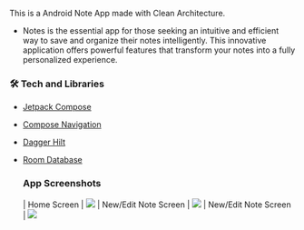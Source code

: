 This is a Android Note App made with Clean Architecture.

- Notes is the essential app for those seeking an intuitive and efficient way to save and organize their notes intelligently. This innovative application offers powerful features that transform your notes into a fully personalized experience.

### 🛠 Tech and Libraries

- [Jetpack Compose](https://developer.android.com/jetpack/compose?hl=pt-br)
- [Compose Navigation](https://developer.android.com/jetpack/compose/navigation?hl=pt-br)
- [Dagger Hilt](https://developer.android.com/training/dependency-injection/hilt-android?hl=pt-br)
- [Room Database](https://developer.android.com/training/data-storage/room?hl=pt-br)

  ### App Screenshots

  | Home Screen | ![](https://ibb.co/4VDDCg1)   | New/Edit Note Screen | ![](https://ibb.co/2Mm3RMt) | New/Edit Note Screen | ![](https://ibb.co/P17NXxp)   
